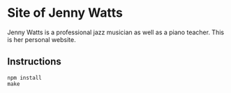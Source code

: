 Site of Jenny Watts
====================

Jenny Watts is a professional jazz musician as well as a piano teacher. This is her personal website.

## Instructions
```
npm install
make
```
